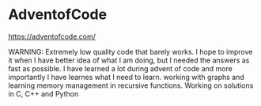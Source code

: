 # AdventofCode
https://adventofcode.com/

WARNING: Extremely low quality code that barely works.
I hope to improve it when I have better idea of what I am doing, but I needed the answers as fast as possible. I have learned a lot during advent of code and more importantly I have learnes what I need to learn. working with graphs and learning memory management in recursive functions.
Working on solutions in C, C++ and Python

